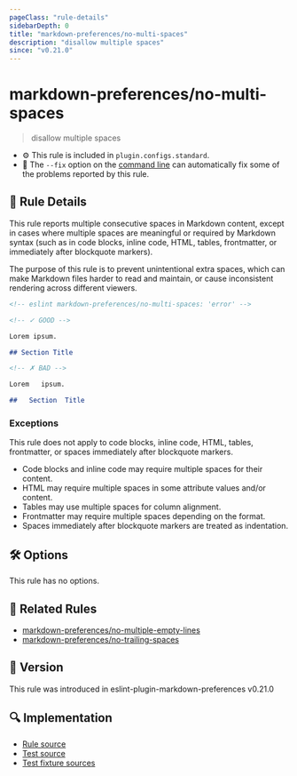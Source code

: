 ```yaml
---
pageClass: "rule-details"
sidebarDepth: 0
title: "markdown-preferences/no-multi-spaces"
description: "disallow multiple spaces"
since: "v0.21.0"
---
```


# markdown-preferences/no-multi-spaces

> disallow multiple spaces

- ⚙️ This rule is included in `plugin.configs.standard`.
- 🔧 The `--fix` option on the [command line](https://eslint.org/docs/user-guide/command-line-interface#fixing-problems) can automatically fix some of the problems reported by this rule.

## 📖 Rule Details

This rule reports multiple consecutive spaces in Markdown content, except in cases where multiple spaces are meaningful or required by Markdown syntax (such as in code blocks, inline code, HTML, tables, frontmatter, or immediately after blockquote markers).

The purpose of this rule is to prevent unintentional extra spaces, which can make Markdown files harder to read and maintain, or cause inconsistent rendering across different viewers.

<!-- prettier-ignore-start -->

<!-- eslint-skip -->

```md
<!-- eslint markdown-preferences/no-multi-spaces: 'error' -->

<!-- ✓ GOOD -->

Lorem ipsum.

## Section Title

<!-- ✗ BAD -->

Lorem   ipsum.

##   Section  Title
```

<!-- prettier-ignore-end -->

### Exceptions

This rule does not apply to code blocks, inline code, HTML, tables, frontmatter, or spaces immediately after blockquote markers.

- Code blocks and inline code may require multiple spaces for their content.
- HTML may require multiple spaces in some attribute values and/or content.
- Tables may use multiple spaces for column alignment.
- Frontmatter may require multiple spaces depending on the format.
- Spaces immediately after blockquote markers are treated as indentation.

## 🛠 Options

This rule has no options.

## 👫 Related Rules

- [markdown-preferences/no-multiple-empty-lines](./no-multiple-empty-lines.md)
- [markdown-preferences/no-trailing-spaces](./no-trailing-spaces.md)

## 🚀 Version

This rule was introduced in eslint-plugin-markdown-preferences v0.21.0

## 🔍 Implementation

- [Rule source](https://github.com/ota-meshi/eslint-plugin-markdown-preferences/blob/main/src/rules/no-multi-spaces.ts)
- [Test source](https://github.com/ota-meshi/eslint-plugin-markdown-preferences/blob/main/tests/src/rules/no-multi-spaces.ts)
- [Test fixture sources](https://github.com/ota-meshi/eslint-plugin-markdown-preferences/tree/main/tests/fixtures/rules/no-multi-spaces)
